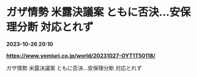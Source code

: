 # ガザ情勢 米露決議案 ともに否決…安保理分断 対応とれず

**2023-10-26 20:10**

**https://www.yomiuri.co.jp/world/20231027-OYT1T50118/**

ガザ情勢 米露決議案 ともに否決…安保理分断 対応とれず